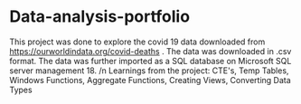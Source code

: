 # Data-analysis-portfolio
This project was done to explore the covid 19 data downloaded from https://ourworldindata.org/covid-deaths . The data was downloaded in .csv format.
The data was further imported as a SQL database on Microsoft SQL server management 18. /n
Learnings from the project: CTE's, Temp Tables, Windows Functions, Aggregate Functions, Creating Views, Converting Data Types
